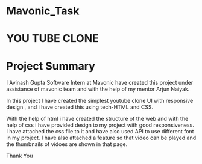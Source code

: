 # Mavonic_Task
# YOU TUBE CLONE

# Project Summary

I Avinash Gupta Software Intern at Mavonic have created this project under assistance of mavonic team and with the help of my mentor Arjun Naiyak.

In this project I have created the simplest youtube clone UI with responsive design , and i have created this using tech-HTML and CSS.

With the help of html i have created the structure of the web and with the help of css i have provided design to my project with good responsiveness. I have attached the css file to it and have also used API to use different font in my project.
I have also attached a feature so that video can be played and the thumbnails of vidoes are shown in that page.

Thank You